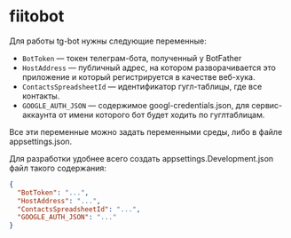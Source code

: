 # fiitobot

Для работы tg-bot нужны следующие переменные:

* `BotToken` — токен телеграм-бота, полученный у BotFather
* `HostAddress` — публичный адрес, на котором разворачивается это приложение и который регистрируется в качестве веб-хука.
* `ContactsSpreadsheetId` — идентификатор гугл-таблицы, где все контакты.
* `GOOGLE_AUTH_JSON` — содержимое googl-credentials.json, для сервис-аккаунта от имени которого бот будет ходить по гуглтаблицам.

Все эти переменные можно задать переменными среды, либо в файле appsettings.json. 

Для разработки удобнее всего создать appsettings.Development.json файл такого содержания:

```json
{
  "BotToken": "...",
  "HostAddress": "...",
  "ContactsSpreadsheetId": "...",
  "GOOGLE_AUTH_JSON": "..."
}
```
